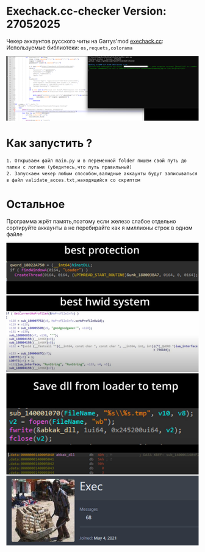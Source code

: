 # Exechack.cc-checker Version: 27052025
Чекер аккаунтов русского читы на Garrys'mod <a href="https://b.exechack.cc/">exechack.cc</a>:   
Используемые библиотеки:
`os,requets,colorama`

<img src="Снимок экрана 2025-05-27 133732.png" />   

# Как запустить ?
`1. Открываем файл main.py и в переменной folder пишем свой путь до папки с логами (убедитесь,что путь правильный)`   
`2. Запускаем чекер любым способом,валидные аккаунты будут записываться в файл validate_acces.txt,находящийся со скриптом`

# Остальное
Программа жрёт память,поэтому если железо слабое отдельно сортируйте аккаунты а не перебирайте как я миллионы строк в одном файле

<img src="more/Снимок экрана 2025-05-27 131926.png" />   
<img src="more/Снимок экрана 2025-05-27 132056.png" />   
<img src="more/Снимок экрана 2025-05-27 132113.png" />   
<img src="more/Снимок экрана 2025-05-27 134340.png" />   

